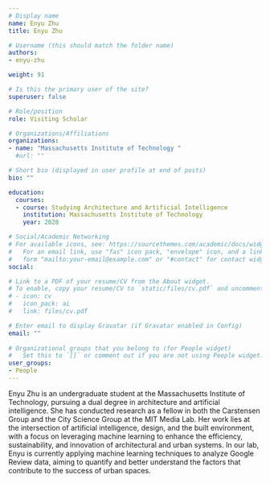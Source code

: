 ```yaml
---
# Display name
name: Enyu Zhu
title: Enyu Zhu

# Username (this should match the folder name)
authors:
- enyu-zhu

weight: 91

# Is this the primary user of the site?
superuser: false

# Role/position
role: Visiting Scholar

# Organizations/Affiliations
organizations:
- name: "Massachusetts Institute of Technology "
  #url: ""

# Short bio (displayed in user profile at end of posts)
bio: ""

education:
  courses:
  - course: Studying Architecture and Artificial Intelligence
    institution: Massachusetts Institute of Technology 
    year: 2028

# Social/Academic Networking
# For available icons, see: https://sourcethemes.com/academic/docs/widgets/#icons
#   For an email link, use "fas" icon pack, "envelope" icon, and a link in the
#   form "mailto:your-email@example.com" or "#contact" for contact widget.
social:

# Link to a PDF of your resume/CV from the About widget.
# To enable, copy your resume/CV to `static/files/cv.pdf` and uncomment the lines below.  
# - icon: cv
#   icon_pack: ai
#   link: files/cv.pdf

# Enter email to display Gravatar (if Gravatar enabled in Config)
email: ""
  
# Organizational groups that you belong to (for People widget)
#   Set this to `[]` or comment out if you are not using People widget.  
user_groups:
- People
---
```


Enyu Zhu is an undergraduate student at the Massachusetts Institute of Technology, pursuing a dual degree in architecture and artificial intelligence. She has conducted research as a fellow in both the Carstensen Group and the City Science Group at the MIT Media Lab. Her work lies at the intersection of artificial intelligence, design, and the built environment, with a focus on leveraging machine learning to enhance the efficiency, sustainability, and innovation of architectural and urban systems. In our lab, Enyu is currently applying machine learning techniques to analyze Google Review data, aiming to quantify and better understand the factors that contribute to the success of urban spaces.
